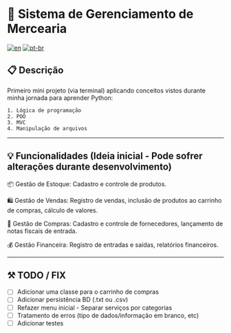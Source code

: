 # 🛒 Sistema de Gerenciamento de Mercearia
[![en](https://img.shields.io/badge/lang-en-red.svg)](README.en.md)
[![pt-br](https://img.shields.io/badge/lang-pt--br-green.svg)](README.md)

## 📋 Descrição

Primeiro mini projeto (via terminal) aplicando conceitos vistos durante minha jornada para aprender Python:

    1. Lógica de programação
    2. POO 
    3. MVC
    4. Manipulação de arquivos

----

## 💡 Funcionalidades (Ideia inicial - Pode sofrer alterações durante desenvolvimento)

📦 Gestão de Estoque: Cadastro e controle de produtos.

🛍️ Gestão de Vendas: Registro de vendas, inclusão de produtos ao carrinho de compras, cálculo de valores.

📑 Gestão de Compras: Cadastro e controle de fornecedores, lançamento de notas fiscais de entrada.

💰 Gestão Financeira: Registro de entradas e saídas, relatórios financeiros.

----
## ⚒️ TODO / FIX
- [ ] Adicionar uma classe para o carrinho de compras
- [ ] Adicionar persistência BD (.txt ou .csv)
- [ ] Refazer menu inicial - Separar serviços por categorias
- [ ] Tratamento de erros (tipo de dados/informação em branco, etc)
- [ ] Adicionar testes